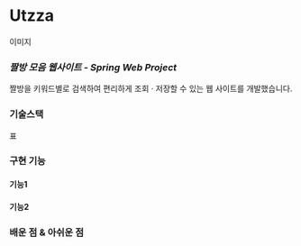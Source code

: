 # Utzza

이미지

### *짤방 모음 웹사이트 - Spring Web Project*

짤방을 키워드별로 검색하여 편리하게 조회 · 저장할 수 있는 웹 사이트를 개발했습니다.

### 기술스택

표

### 구현 기능

#### 기능1
#### 기능2

### 배운 점 & 아쉬운 점

